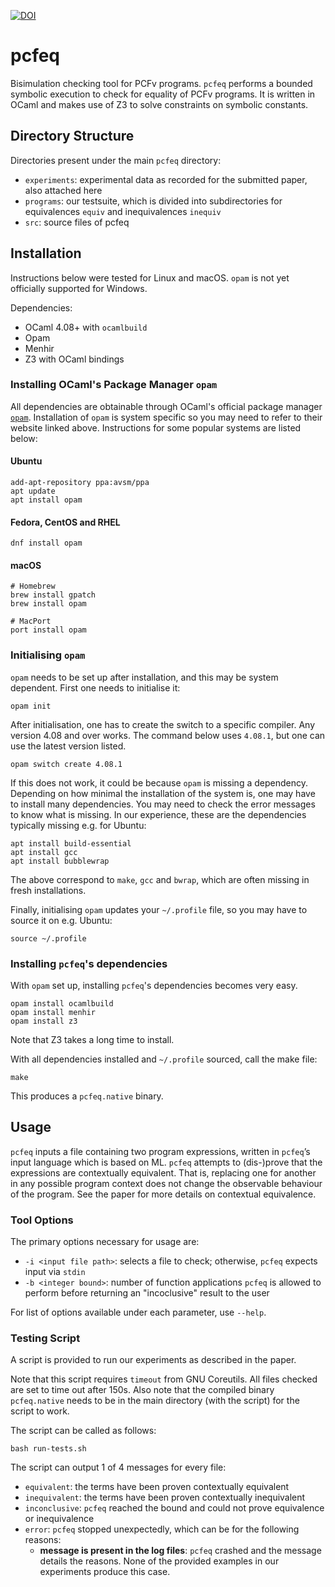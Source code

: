 [![DOI](https://zenodo.org/badge/592539792.svg)](https://zenodo.org/badge/latestdoi/592539792)

# pcfeq
Bisimulation checking tool for PCFv programs. `pcfeq` performs a bounded symbolic execution to check for equality of PCFv programs. It is written in OCaml and makes use of Z3 to solve constraints on symbolic constants.

## Directory Structure

Directories present under the main `pcfeq` directory:
- `experiments`: experimental data as recorded for the submitted paper, also attached here
- `programs`: our testsuite, which is divided into subdirectories for equivalences `equiv` and inequivalences `inequiv`
- `src`: source files of pcfeq

## Installation

Instructions below were tested for Linux and macOS. `opam` is not yet officially supported for Windows.

Dependencies:
- OCaml 4.08+ with `ocamlbuild`
- Opam
- Menhir
- Z3 with OCaml bindings

### Installing OCaml's Package Manager `opam`

All dependencies are obtainable through OCaml's official package manager [`opam`](http://opam.ocaml.org/doc/Install.html). Installation of `opam` is system specific so you may need to refer to their website linked above. Instructions for some popular systems are listed below:
#### Ubuntu
```
add-apt-repository ppa:avsm/ppa
apt update
apt install opam
```
#### Fedora, CentOS and RHEL
```
dnf install opam
```
#### macOS
```
# Homebrew
brew install gpatch
brew install opam

# MacPort
port install opam
```

### Initialising `opam`

`opam` needs to be set up after installation, and this may be system dependent. First one needs to initialise it:
```
opam init
```
After initialisation, one has to create the switch to a specific compiler. Any version 4.08 and over works. The command below uses `4.08.1`, but one can use the latest version listed.
```
opam switch create 4.08.1
```
If this does not work, it could be because `opam` is missing a dependency. Depending on how minimal the installation of the system is, one may have to install many dependencies. You may need to check the error messages to know what is missing. In our experience, these are the dependencies typically missing e.g. for Ubuntu:
```
apt install build-essential
apt install gcc
apt install bubblewrap
```
The above correspond to `make`, `gcc` and `bwrap`, which are often missing in fresh installations.

Finally, initialising `opam` updates your `~/.profile` file, so you may have to source it on e.g. Ubuntu:
```
source ~/.profile
```

### Installing `pcfeq`'s dependencies

With `opam` set up, installing `pcfeq`'s dependencies becomes very easy.
```
opam install ocamlbuild
opam install menhir
opam install z3
```
Note that Z3 takes a long time to install.

With all dependencies installed and `~/.profile` sourced, call the make file:
```
make
```
This produces a `pcfeq.native` binary.

## Usage

`pcfeq` inputs a file containing two program expressions, written in `pcfeq`’s input language which is based on ML. `pcfeq` attempts to (dis-)prove that the expressions are contextually equivalent. That is, replacing one for another in any possible program context does not change the observable behaviour of the program. See the paper for more details on contextual equivalence.

### Tool Options

The primary options necessary for usage are:

- `-i <input file path>`: selects a file to check; otherwise, `pcfeq` expects input via `stdin`
- `-b <integer bound>`: number of function applications `pcfeq` is allowed to perform before returning an "incoclusive" result to the user

For list of options available under each parameter, use `--help`.

### Testing Script

A script is provided to run our experiments as described in the paper.

Note that this script requires `timeout` from GNU Coreutils. All files checked are set to time out after 150s. Also note that the compiled binary `pcfeq.native` needs to be in the main directory (with the script) for the script to work.

The script can be called as follows:

```
bash run-tests.sh
```

The script can output 1 of 4 messages for every file:
- `equivalent`: the terms have been proven contextually equivalent
- `inequivalent`: the terms have been proven contextually inequivalent
- `inconclusive`: `pcfeq` reached the bound and could not prove equivalence or inequivalence
- `error`: `pcfeq` stopped unexpectedly, which can be for the following reasons:
  - **message is present in the log files**: `pcfeq` crashed and the message details the reasons. None of the provided examples in our experiments produce this case.
